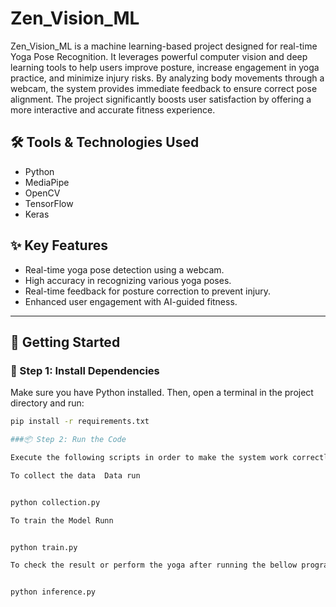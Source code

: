# Zen_Vision_ML

Zen_Vision_ML is a machine learning-based project designed for real-time Yoga Pose Recognition. It leverages powerful computer vision and deep learning tools to help users improve posture, increase engagement in yoga practice, and minimize injury risks. By analyzing body movements through a webcam, the system provides immediate feedback to ensure correct pose alignment. The project significantly boosts user satisfaction by offering a more interactive and accurate fitness experience.

## 🛠️ Tools & Technologies Used

- Python  
- MediaPipe  
- OpenCV  
- TensorFlow  
- Keras  

## ✨ Key Features

- Real-time yoga pose detection using a webcam.
- High accuracy in recognizing various yoga poses.
- Real-time feedback for posture correction to prevent injury.
- Enhanced user engagement with AI-guided fitness.

---

## 🚀 Getting Started

### 🔧 Step 1: Install Dependencies

Make sure you have Python installed. Then, open a terminal in the project directory and run:

```bash
pip install -r requirements.txt

###📦 Step 2: Run the Code

Execute the following scripts in order to make the system work correctly:

To collect the data  Data run


python collection.py

To train the Model Runn


python train.py

To check the result or perform the yoga after running the bellow program named file


python inference.py


